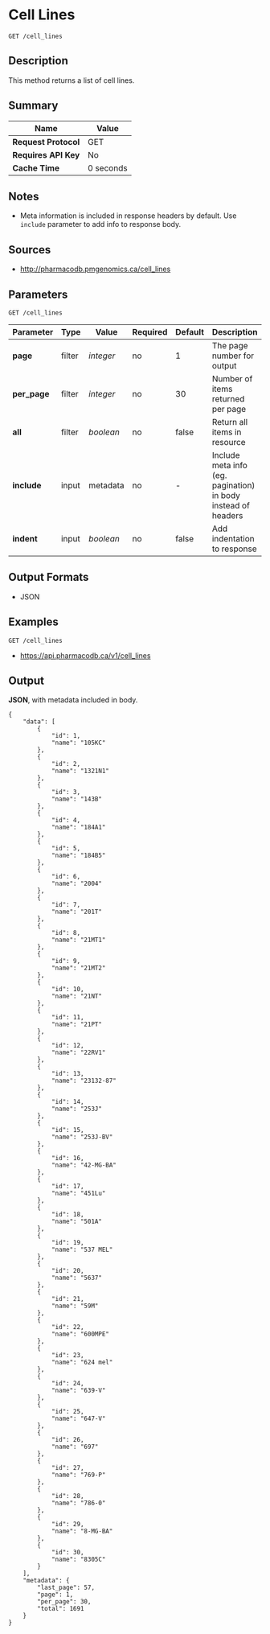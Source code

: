 # Cell Lines

```
GET /cell_lines
```

## Description

This method returns a list of cell lines.

## Summary

| Name | Value |
| --- | --- |
| **Request Protocol** | GET |
| **Requires API Key** | No |
| **Cache Time** | 0 seconds |

## Notes

- Meta information is included in response headers by default. Use `include` parameter to add info to response body.

## Sources

- http://pharmacodb.pmgenomics.ca/cell_lines

## Parameters

```
GET /cell_lines
```

| Parameter | Type | Value | Required | Default | Description |
| --- | --- | --- | --- | --- | --- |
| **page** | filter | *integer* | no | 1 | The page number for output |
| **per_page** | filter | *integer* | no | 30 | Number of items returned per page |
| **all** | filter | *boolean* | no | false | Return all items in resource |
| **include** | input | metadata | no | - | Include meta info (eg. pagination) in body instead of headers |
| **indent** | input | *boolean* | no | false | Add indentation to response |

## Output Formats

- JSON

## Examples

```
GET /cell_lines
```

- https://api.pharmacodb.ca/v1/cell_lines

## Output

**JSON**, with metadata included in body.

```
{
    "data": [
        {
            "id": 1,
            "name": "105KC"
        },
        {
            "id": 2,
            "name": "1321N1"
        },
        {
            "id": 3,
            "name": "143B"
        },
        {
            "id": 4,
            "name": "184A1"
        },
        {
            "id": 5,
            "name": "184B5"
        },
        {
            "id": 6,
            "name": "2004"
        },
        {
            "id": 7,
            "name": "201T"
        },
        {
            "id": 8,
            "name": "21MT1"
        },
        {
            "id": 9,
            "name": "21MT2"
        },
        {
            "id": 10,
            "name": "21NT"
        },
        {
            "id": 11,
            "name": "21PT"
        },
        {
            "id": 12,
            "name": "22RV1"
        },
        {
            "id": 13,
            "name": "23132-87"
        },
        {
            "id": 14,
            "name": "253J"
        },
        {
            "id": 15,
            "name": "253J-BV"
        },
        {
            "id": 16,
            "name": "42-MG-BA"
        },
        {
            "id": 17,
            "name": "451Lu"
        },
        {
            "id": 18,
            "name": "501A"
        },
        {
            "id": 19,
            "name": "537 MEL"
        },
        {
            "id": 20,
            "name": "5637"
        },
        {
            "id": 21,
            "name": "59M"
        },
        {
            "id": 22,
            "name": "600MPE"
        },
        {
            "id": 23,
            "name": "624 mel"
        },
        {
            "id": 24,
            "name": "639-V"
        },
        {
            "id": 25,
            "name": "647-V"
        },
        {
            "id": 26,
            "name": "697"
        },
        {
            "id": 27,
            "name": "769-P"
        },
        {
            "id": 28,
            "name": "786-0"
        },
        {
            "id": 29,
            "name": "8-MG-BA"
        },
        {
            "id": 30,
            "name": "8305C"
        }
    ],
    "metadata": {
        "last_page": 57,
        "page": 1,
        "per_page": 30,
        "total": 1691
    }
}
```
